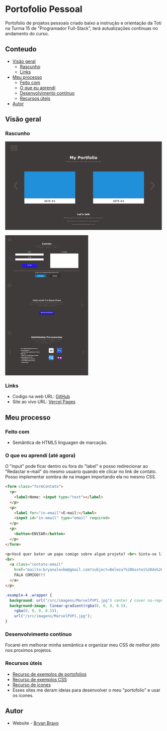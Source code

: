 # Portofolio Pessoal
Portofolio de projetos pessoais criado baixo a instrução e orientação da Toti na Turma 15 de "Programador Full-Stack", terá autualizações continuas no andamento do curso.

## Conteudo

- [Visão geral](#visao-geral)
  - [Rascunho](#rascunho)
  - [Links](#links)
- [Meu processo](#meu-processo)
  - [Feito com](#feito-com)
  - [O que eu aprendi](#o-que-eu-aprendi)
  - [Desenvolvimento contínuo](#desenvolvimento-contínuo)
  - [Recursos úteis](#recursos-uteis)
- [Autor](#autor)

## Visão geral

### Rascunho

![](/src/imagens/Portofolio.png)
<div> 
  <img align="center" height="150em" src="/src/imagens/Contato.png" />
  <img align="center" height="150em" src="/src/imagens/Sobre.png" />
  <img align="center" height="150em" src="/src/imagens/Habilidades.png" />
</div>

### Links

- Codigo na web URL: [GitHub](https://github.com/Akherox/portofolio)
- Site ao vivo URL: [Vercel Pages](https://portofolio-akherox.vercel.app/)

## Meu processo

### Feito com

- Semântica de HTML5 linguagen de marcação.

### O que eu aprendi (até agora)

O "input" pode ficar dentro ou fora do "label" e posso redirecionar ao "Redactar e-mail" do mesmo usuario quando ele clicar no link de contato.
Posso implementar sombra de na imagen importando ela no mesmo CSS.

```html
<form class="formContato">
  <p>
    <label>Nome: <input type="text"></label>
  </p>
  <p>
    <label for="in-email">E-mail:</label>
    <input id="in-email" type="email" required>
  </p>
  <p>
    <button>ENVIAR</button>
  </p>
</form>
```
```html
<p>Você quer bater um papo comigo sobre algum projeto? <br> Sinta-se livre para me contatar pelo link:
<br>
  <a class="contato-email"
    href="mailto:bryanalexbm@gmail.com?subject=Beleza?%20Gostei%20do%20teu%20Portofolio...">
    FALA COMIGO!!!
  </a>
</p>
```
```css
.example-4 .wrapper {
  background: url("/src/imagens/MarvelPVP1.jpg") center / cover no-repeat;
  background-image: linear-gradient(rgba(0, 0, 0, 0.5),
    rgba(0, 0, 0, 0.5)),
    url("/src/imagens/MarvelPVP1.jpg");
}
```

### Desenvolvimento contínuo

Focarei em melhorar minha semântica e organizar meu CSS de melhor jeito nos proximos projetos.

### Recursos úteis

- [Recurso de exemplos de portofolios](https://themeforest.net/)
- [Recurso de exemplos CSS](https://codepen.io/)
- [Recurso de icones](https://devicon.dev/)
- Esses sites me deram ideias para desenvolver o meu "portofolio" e usar os icones.

## Autor

- Website - [Bryan Bravo](https://www.linkedin.com/in/alex-bravo-008-mk)
